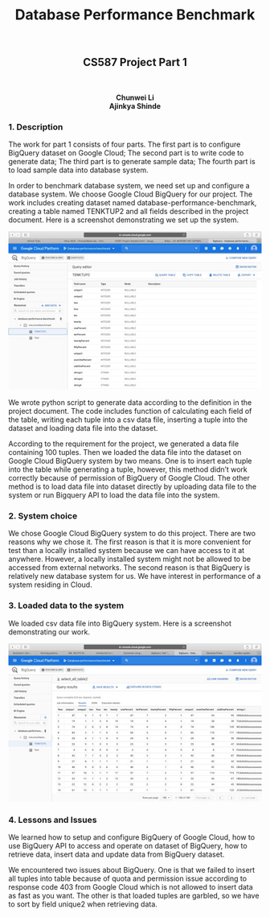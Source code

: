 <h1 align="center">Database Performance Benchmark</h1><br>
<h2 align="center">CS587 Project Part 1</h1><br>
<p align="center">
<b>Chunwei Li</b><br>
<b>Ajinkya Shinde</b><br>
</p>

 ### 1. Description


The work for part 1 consists of four parts. The first part is to configure BigQuery dataset on Google Cloud; The second part is to write code to generate data; The third part is to generate sample data; The fourth part is to load sample data into database system.


In order to benchmark database system, we need set up and configure a database system. We choose Google Cloud BigQuery for our project. The work includes creating dataset named database-performance-benchmark, creating a table named TENKTUP2 and all fields described in the project document. Here is a screenshot demonstrating we set up the system.



<p align="center">
  <img src=/Screenshots/SC1.jpg>
</p>


We wrote python script to generate data according to the definition in the project document. The code includes function of calculating each field of the table, writing each tuple into a csv data file, inserting a tuple into the dataset and loading data file into the dataset.

According to the requirement for the project, we generated a data file containing 100 tuples. Then we loaded the data file into the dataset on Google Cloud BigQuery system by two means. One is to insert each tuple into the table while generating a tuple, however, this method didn’t work correctly because of permission of BigQuery of Google Cloud. The other method is to load data file into dataset directly by uploading data file to the system or run Bigquery API to load the data file into the system.


### 2. System choice

We chose Google Cloud BigQuery system to do this project. There are two reasons why we chose it. The first reason is that it is more convenient for test than a locally installed system because we can have access to it at anywhere. However, a locally installed system might not be allowed to be accessed from external networks. The second reason is that BigQuery is relatively new database system for us. We have interest in performance of a system residing in Cloud.

### 3. Loaded data to the system

We loaded csv data file into BigQuery system. Here is a screenshot demonstrating our work.

<p align="center">
  <img src=/Screenshots/SC2.jpg>
</p>



### 4.  Lessons and Issues

We learned how to setup and configure BigQuery of Google Cloud, how to use BigQuery API to access and operate on dataset of BigQuery, how to retrieve data, insert data and update data from BigQuery dataset.

We encountered two issues about BigQuery. One is that we failed to insert all tuples into table because of quota and permission issue according to response code 403 from Google Cloud which is not allowed to insert data as fast as you want. The other is that loaded tuples are garbled, so we have to sort by field unique2 when retrieving data.



